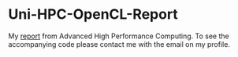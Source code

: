 # Uni-HPC-OpenCL-Report
My [report](./Report.pdf) from Advanced High Performance Computing. To see the accompanying code please contact me with the email on my profile.
